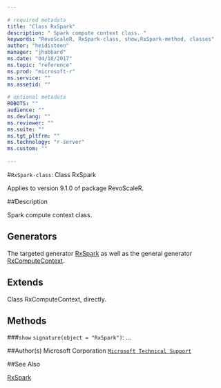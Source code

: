 ```yaml
--- 
 
# required metadata 
title: "Class RxSpark" 
description: " Spark compute context class. " 
keywords: "RevoScaleR, RxSpark-class, show,RxSpark-method, classes" 
author: "heidisteen" 
manager: "jhubbard" 
ms.date: "04/18/2017" 
ms.topic: "reference" 
ms.prod: "microsoft-r" 
ms.service: "" 
ms.assetid: "" 
 
# optional metadata 
ROBOTS: "" 
audience: "" 
ms.devlang: "" 
ms.reviewer: "" 
ms.suite: "" 
ms.tgt_pltfrm: "" 
ms.technology: "r-server" 
ms.custom: "" 
 
--- 
```

 
 
 
 
 #`RxSpark-class`: Class RxSpark

 Applies to version 9.1.0 of package RevoScaleR.
 
 ##Description
 
Spark compute context class.
 
 
 ## Generators 

 
The targeted generator [RxSpark](../../scaler/packagehelp/rxspark.md) as well as the general generator
[RxComputeContext](rxcomputecontext.md).
 
 ## Extends 

 
Class RxComputeContext, directly.
 
 ## Methods 

 


###`show`
`signature(object = "RxSpark")`: ...



 
 ##Author(s)
 Microsoft Corporation [`Microsoft Technical Support`](https://go.microsoft.com/fwlink/?LinkID=698556&clcid=0x409)
 
 
 ##See Also
 
[RxSpark](../../scaler/packagehelp/rxspark.md)
   
 
